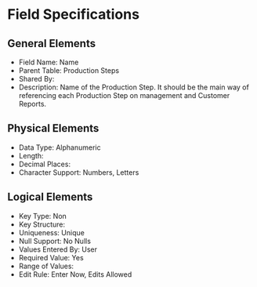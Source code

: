 # Field Specifications

## General Elements

- Field Name: Name
- Parent Table: Production Steps
- Shared By: 
- Description: Name of the Production Step. It should be the main way of referencing each Production Step on management and Customer Reports.

## Physical Elements

- Data Type: Alphanumeric
- Length: 
- Decimal Places: 
- Character Support: Numbers, Letters

## Logical Elements

- Key Type: Non
- Key Structure: 
- Uniqueness: Unique
- Null Support: No Nulls
- Values Entered By: User
- Required Value: Yes
- Range of Values: 
- Edit Rule: Enter Now, Edits Allowed
